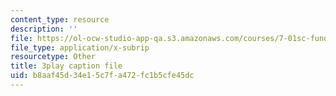 ```yaml
---
content_type: resource
description: ''
file: https://ol-ocw-studio-app-qa.s3.amazonaws.com/courses/7-01sc-fundamentals-of-biology-fall-2011/b8aaf45d34e15c7fa472fc1b5cfe45dc_DRBREvFL19g.vtt
file_type: application/x-subrip
resourcetype: Other
title: 3play caption file
uid: b8aaf45d-34e1-5c7f-a472-fc1b5cfe45dc
---
```

